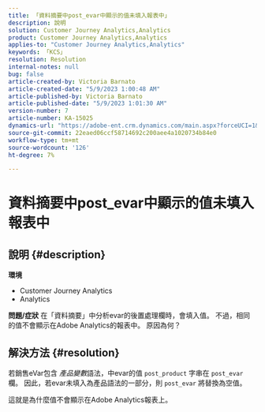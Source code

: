 ```yaml
---
title: 「資料摘要中post_evar中顯示的值未填入報表中」
description: 說明
solution: Customer Journey Analytics,Analytics
product: Customer Journey Analytics,Analytics
applies-to: "Customer Journey Analytics,Analytics"
keywords: 「KCS」
resolution: Resolution
internal-notes: null
bug: false
article-created-by: Victoria Barnato
article-created-date: "5/9/2023 1:00:48 AM"
article-published-by: Victoria Barnato
article-published-date: "5/9/2023 1:01:30 AM"
version-number: 7
article-number: KA-15025
dynamics-url: "https://adobe-ent.crm.dynamics.com/main.aspx?forceUCI=1&pagetype=entityrecord&etn=knowledgearticle&id=c9f3ecec-04ee-ed11-8849-6045bd0065b6"
source-git-commit: 22eaed06ccf58714692c200aee4a1020734b84e0
workflow-type: tm+mt
source-wordcount: '126'
ht-degree: 7%

---
```


# 資料摘要中post_evar中顯示的值未填入報表中

## 說明 {#description}

<b>環境</b>
- Customer Journey Analytics
- Analytics



<b>問題/症狀</b>
在「資料摘要」中分析evar的後置處理欄時，會填入值。 不過，相同的值不會顯示在Adobe Analytics的報表中。 原因為何？






## 解決方法 {#resolution}


若銷售eVar包含 *產品變數*&#x200B;語法，中evar的值 `post_product` 字串在 `post_evar` 欄。 因此，若evar未填入為產品語法的一部分，則 `post_evar` 將替換為空值。

這就是為什麼值不會顯示在Adobe Analytics報表上。
